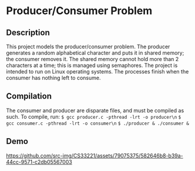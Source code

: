 # Producer/Consumer Problem
## Description
This project models the producer/consumer problem. The producer generates a random alphabetical character and puts it in shared memory; the consumer removes it. The shared memory cannot hold more than 2 characters at a time; this is managed using semaphores. The project is intended to run on Linux operating systems. The processes finish when the consumer has nothing left to consume.
## Compilation
The consumer and producer are disparate files, and must be compiled as such. To compile, run:
`$ gcc producer.c -pthread -lrt -o producer\n`
`$ gcc consumer.c -pthread -lrt -o consumer\n`
`$ ./producer & ./consumer &`

## Demo

https://github.com/src-img/CS33221/assets/79075375/582646b8-b39a-44cc-9571-c2db05567003